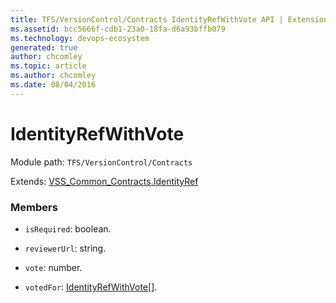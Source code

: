 ```yaml
---
title: TFS/VersionControl/Contracts IdentityRefWithVote API | Extensions for Azure DevOps Services
ms.assetid: bcc5666f-cdb1-23a0-18fa-d6a93bffb079
ms.technology: devops-ecosystem
generated: true
author: chcomley
ms.topic: article
ms.author: chcomley
ms.date: 08/04/2016
---
```


# IdentityRefWithVote

Module path: `TFS/VersionControl/Contracts`

Extends: [VSS_Common_Contracts.IdentityRef](../../../VSS/WebApi/Contracts/IdentityRef.md)

### Members

* `isRequired`: boolean.

* `reviewerUrl`: string.

* `vote`: number.

* `votedFor`: [IdentityRefWithVote](../../../TFS/VersionControl/Contracts/IdentityRefWithVote.md)[].

